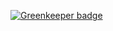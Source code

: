 
[![Greenkeeper badge](https://badges.greenkeeper.io/pkey/todo-react.svg)](https://greenkeeper.io/)

